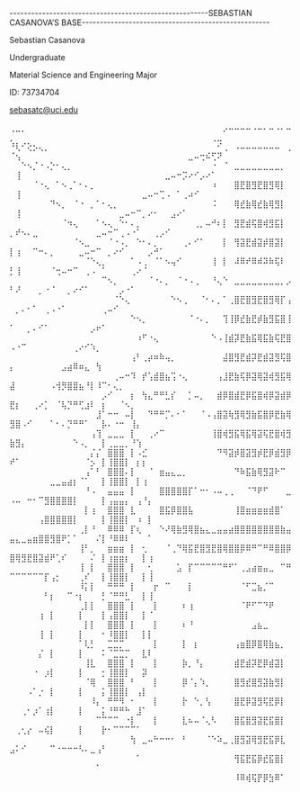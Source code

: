 -------------------------------------------------------SEBASTIAN CASANOVA’S BASE----------------------------------------------------

Sebastian Casanova

Undergraduate

Material Science and Engineering Major

ID: 73734704

sebasatc@uci.edu



⢀⣀⡀⠀⠀⠀⠀⠀⠀⠀⠀⠀⠀⠀⠀⠀⠀⠀⠀⠀⠀⠀⠀⠀⠀⠀⠀⠀⠀⠀⠀⠀⠀⠀⠀⠀⠀⡠⠤⠤⠤⠤⠠⠤⠄⠤⠠⠄⠤⡀⠀⠀⠀⠀⠀⠀⠀⠀⠀⠀⠀⠀⠀⠀⠀⠀⠀⠀⠀⠀⠀⠀⠀⠀⠀⠀⠀⠀⠀⠀⠀⠀⠀⠀⢀⣀
⠘⢇⠊⢕⡢⢄⡀⠀⠀⠀⠀⠀⠀⠀⠀⠀⠀⠀⠀⠀⠀⠀⠀⠀⠀⠀⠀⠀⠀⠀⠀⠀⠀⠀⠀⠀⠊⢀⠀⠠⠤⠤⠤⠤⠤⠤⠤⠀⢀⠈⢢⠀⠀⠀⠀⠀⠀⠀⠀⠀⠀⠀⠀⠀⠀⠀⠀⠀⠀⠀⠀⠀⠀⠀⠀⠀⠀⠀⠀⠀⣀⠤⢒⠮⢋⠝
⠀⠀⠑⠢⡈⠐⠠⡑⠂⢄⡀⠀⠀⠀⠀⠀⠀⠀⠀⠀⠀⠀⠀⠀⠀⠀⠀⠀⠀⠀⠀⠀⠀⠀⠀⠐⠀⠈⠀⣀⣀⣀⣀⣀⣀⣀⣀⡀⠀⠀⢸⠀⠀⠀⠀⠀⠀⠀⠀⠀⠀⠀⠀⠀⠀⠀⠀⠀⠀⠀⠀⠀⠀⠀⠀⠀⣀⠤⠒⡩⠔⠊⡠⠔⠁⠀
⠀⠀⠀⠀⠈⠐⢄⠀⠁⠢⢀⠁⠂⠄⡀⠀⠀⠀⠀⠀⠀⠀⠀⠀⠀⠀⠀⠀⠀⠀⠀⠀⠀⠀⠀⠰⠀⠀⠀⣿⣟⣿⣻⣟⣿⣻⢿⡇⠀⠀⢸⠀⠀⠀⠀⠀⠀⠀⠀⠀⠀⠀⠀⠀⠀⠀⠀⠀⠀⠀⠀⠀⣀⠤⠒⢉⠠⠀⠁⢀⠴⠊⠀⠀⠀⠀
⠀⠀⠀⠀⠀⠀⠀⠙⠢⡀⠀⠈⠐⠀⡀⠁⠂⢄⡀⠀⠀⠀⠀⠀⠀⠀⠀⠀⠀⠀⠀⠀⠀⠀⠀⠨⠀⠀⠀⢿⣞⣷⢿⣞⣷⢿⣻⡇⠀⠀⢸⠀⠀⠀⠀⠀⠀⠀⠀⠀⠀⠀⠀⠀⠀⠀⠀⠀⣀⠤⠒⠉⡀⠔⠂⠀⠀⣠⠔⠁⠀⠀⠀⠀⠀⠀
⠀⠀⠀⠀⠀⠀⠀⠀⠀⠈⠲⢄⠀⠀⠀⠁⠢⢄⠀⠑⠂⠄⡀⠀⠀⠀⠀⠀⠀⠀⠀⠀⢀⡀⠤⠚⠆⡇⠀⣻⣟⣾⢯⣿⢾⣻⣯⡇⠀⡀⠞⠢⠄⣀⠀⠀⠀⠀⠀⠀⠀⠀⠀⠀⣀⠤⠒⠉⢀⠠⠐⠁⠀⠀⢀⡠⠊⠀⠀⠀⠀⠀⠀⠀⠀⠀
⠀⠀⠀⠀⠀⠀⠀⠀⠀⠀⠀⠈⠢⣀⠀⠀⠀⠈⠐⠠⡀⠀⠑⠂⠄⡀⠀⠀⠀⠀⢀⠄⠊⠁⠀⠀⠀⡇⠀⢻⣽⣟⣾⣽⡾⣿⣽⡇⠀⡇⢰⠀⠀⠉⠒⠄⡀⠀⠀⠀⠀⣀⠤⠒⠉⠀⡀⠔⠊⠀⠀⠀⠀⡠⠚⠁⠀⠀⠀⠀⠀⠀⠀⠀⠀⠀
⠀⠀⠀⠀⠀⠀⠀⠀⠀⠀⠀⠀⠀⠈⠑⢄⡀⠀⠀⠀⠀⠁⠠⢀⠀⠈⠁⠢⢤⠊⠀⠀⠀⠀⠀⢸⠀⡇⠀⠼⠿⠞⠿⠾⠽⠷⢯⠇⠀⡃⢸⠀⠀⠀⠀⠀⠈⢒⠤⠒⠉⠀⢀⠠⠀⠁⠀⠀⠀⠀⢀⠔⠈⠀⠀⠀⠀⠀⠀⠀⠀⠀⠀⠀⠀⠀
⠀⠀⠀⠀⠀⠀⠀⠀⠀⠀⠀⠀⠀⠀⠀⠀⠉⠢⡀⠀⠀⠀⠀⠀⠈⠐⠄⡀⠀⠈⠐⠠⢀⠀⠀⠘⢄⠑⠀⣀⣀⣀⣀⣀⣀⣀⣀⡀⡠⠃⠜⠀⠀⠀⡀⠐⠈⠀⠀⡀⠔⠊⠁⠀⠀⠀⠀⠀⡠⠐⠁⠀⠀⠀⠀⠀⠀⠀⠀⠀⠀⠀⠀⠀⠀⠀
⠀⠀⠀⠀⠀⠀⠀⠀⠀⠀⠀⠀⠀⠀⠀⠀⠀⠀⠈⠑⢄⠀⠀⠀⠀⠀⠀⠀⠑⠢⢀⠀⠀⠈⠂⠄⡀⠁⢀⣿⣟⣿⣻⣟⣿⣻⢿⡏⢠⠀⡀⠄⠂⠁⠀⢀⠠⠐⠁⠀⠀⠀⠀⠀⠀⢀⠤⠊⠀⠀⠀⠀⠀⠀⠀⠀⠀⠀⠀⠀⠀⠀⠀⠀⠀⠀
⠀⠀⠀⠀⠀⠀⠀⠀⠀⠀⠀⠀⠀⠀⠀⠀⠀⠀⠀⠀⠀⠑⠢⡀⠀⠀⠀⠀⠀⠀⠀⠈⠐⠄⡀⠀⠀⢹⢸⡿⣞⣷⣟⡾⣷⣻⣯⣿⢸⠁⠀⠀⡀⠄⠊⠁⠀⠀⠀⠀⠀⠀⠀⡠⠖⠁⠀⠀⠀⠀⠀⠀⠀⠀⠀⠀⠀⠀⠀⠀⠀⠀⠀⠀⠀⠀
⠀⠀⠀⠀⠀⠀⠀⠀⠀⠀⠀⠀⠀⠀⠀⠀⠀⠀⠀⠀⠀⠀⠰⠋⠐⢄⠀⠀⠀⠀⠀⠀⠀⠀⠀⠑⠠⢸⣾⡽⣟⣷⣯⢿⣯⣷⢯⣟⣿⠠⠐⠉⠀⠀⠀⠀⠀⠀⠀⠀⢀⠔⠊⠱⡀⠀⠀⠀⠀⠀⠀⠀⠀⠀⠀⠀⠀⠀⠀⠀⠀⠀⠀⠀⠀⠀
⠀⠀⠀⠀⠀⠀⠀⠀⠀⠀⠀⠀⠀⠀⠀⠀⠀⠀⠀⠀⠀⢠⠃⢀⡴⠶⠷⢤⡀⠀⠀⠀⠀⠀⠀⠀⠀⣼⣿⣻⣟⣾⡽⣟⣾⣽⣻⢯⣿⡄⠀⠀⠀⠀⠀⠀⠀⠀⣠⣴⠿⠶⣄⠀⢳⠀⠀⠀⠀⠀⠀⠀⠀⠀⠀⠀⠀⠀⠀⠀⠀⠀⠀⠀⠀⠀
⠀⠀⠀⠀⠀⠀⠀⠀⠀⠀⠀⠀⠀⠀⠀⠀⠀⠀⢀⠤⠒⠹⠀⡞⢡⣾⣿⣦⢩⠐⢄⠀⠀⠀⠀⠀⢠⣸⣟⣷⢯⡿⣽⢿⣽⢾⣻⣯⢿⣼⠀⠀⠀⠀⠀⠀⠠⢺⡻⣿⣿⣦⠘⡇⠸⠉⠂⢄⡀⠀⠀⠀⠀⠀⠀⠀⠀⠀⠀⠀⠀⠀⠀⠀⠀⠀
⠀⠀⠀⠀⠀⠀⠀⠀⠀⠀⠀⠀⠀⠀⠀⠀⡠⠊⠀⠀⠀⡆⠀⢳⣄⠛⠛⣃⡎⠀⠀⡁⠤⡀⠀⠀⣾⡿⣿⣾⣟⡿⣯⣿⢾⡿⣽⣾⡿⣟⡆⠀⠀⢀⠔⡁⠀⠈⢧⡙⠛⢋⣰⠇⠀⡆⠀⠀⠈⠢⡀⠀⠀⠀⠀⠀⠀⠀⠀⠀⠀⠀⠀⠀⠀⠀
⠀⠀⠀⠀⠀⠀⠀⠀⠀⠀⠀⠀⠀⠀⠀⣸⠁⠒⠒⠀⠤⡇⠀⠀⠙⠛⠛⡉⠄⠂⠁⠀⠀⠈⠠⢠⣿⣽⢷⣻⢿⣻⣷⣯⣿⡿⣟⣷⢿⣻⣿⠠⠊⠀⠀⠀⠁⠂⠄⡙⠛⠛⠁⠀⠀⡧⠄⠐⠒⠀⢸⡄⠀⠀⠀⠀⠀⠀⠀⠀⠀⠀⠀⠀⠀⠀
⠀⠀⠀⠀⠀⠀⠀⠀⠀⠀⠀⠀⠀⠀⢠⢹⠀⣀⣀⣀⠀⡇⠀⠀⢀⠔⠉⠀⠀⠀⠀⠀⠀⠀⠀⢸⣿⢾⣻⣯⢿⣯⢿⣽⢯⣟⣿⢾⣻⣷⣻⡄⠀⠀⠀⠀⠀⠀⠀⠀⠑⠠⡀⠀⠀⡇⢀⣀⣀⡀⠘⢱⠀⠀⠀⠀⠀⠀⠀⠀⠀⠀⠀⠀⠀⠀
⠀⠀⠀⠀⠀⠀⠀⠀⠀⠀⠀⠀⠀⠀⡌⡌⠀⣿⣿⣿⠀⡇⠠⣊⠀⠀⠀⠀⠀⠀⠀⠀⠀⠀⠀⠀⠙⠻⣽⡾⣿⣽⣻⡾⣟⡿⣾⣻⡿⠞⠁⠀⠀⠀⠀⠀⠀⠀⠀⠀⠀⠀⠈⡢⠀⡇⢸⣿⣿⡇⠀⡆⡆⠀⠀⠀⠀⠀⠀⠀⠀⠀⠀⠀⠀⠀
⠀⠀⠀⠀⠀⠀⠀⠀⠀⠀⠀⠀⠀⢠⠁⠃⠀⣿⣿⣿⠄⡇⠀⠀⠈⠀⣶⣤⣄⣀⡀⠀⠀⠀⠀⠀⠀⠀⠀⠙⠷⣯⣷⢿⣻⣽⠗⠉⠀⠀⠀⠀⠀⠀⠀⠀⣀⣀⣤⣴⡆⠈⠁⠀⠀⡇⢸⣿⣿⡇⠀⡇⢰⠀⠀⠀⠀⠀⠀⠀⠀⠀⠀⠀⠀⠀
⠀⠀⠀⠀⠀⠀⠀⠀⠀⠀⠀⠀⠀⠘⠠⠀⠀⣤⣤⣤⠀⡇⠀⠀⠀⠀⣿⣿⣿⣿⣿⡏⠁⠒⠂⠠⠤⢀⢀⠀⠀⠈⠙⠟⠋⠀⠀⠀⣀⠠⠤⠀⠒⠂⠉⣻⣿⣿⣿⣿⡇⠀⠀⠀⠀⡇⢠⣤⣤⡄⠀⢠⠘⡄⠀⠀⠀⠀⠀⠀⠀⠀⠀⠀⠀⠀
⠀⠀⠀⠀⠀⠀⠀⠀⠀⠀⠀⠀⠀⡇⢰⠀⠀⣿⣿⣿⠀⣇⠀⠀⠀⠀⣿⣯⡿⣿⣿⣧⠀⠀⠀⠀⠀⠀⠀⢸⣿⣶⣶⣶⣶⣾⣿⠁⠀⠀⠀⠀⠀⠀⢠⣿⣿⣿⣿⣿⡇⠀⠀⠀⠀⡇⢸⣿⣿⡇⠀⠰⠀⡇⠀⠀⠀⠀⠀⠀⠀⠀⠀⠀⠀⠀
⠀⠀⠀⠀⠀⠀⠀⠀⠀⠀⠀⠀⢀⡇⠘⠀⠀⠿⠿⠿⠀⡏⢆⠀⠀⠀⠑⠜⢿⣷⣻⢿⣿⣦⣄⣀⣤⣤⣴⣿⣿⣿⣿⣿⣿⣿⣿⣷⣤⣤⣄⣀⣤⣶⣿⣿⣻⣿⠟⡁⠁⠀⠀⠀⠌⡇⠘⠿⠿⠇⠀⠀⠀⠁⠀⠀⠀⠀⠀⠀⠀⠀⠀⠀⠀⠀
⠀⠀⠀⠀⠀⠀⠀⠀⠀⠀⠀⠀⢸⠃⡀⠀⠀⣶⣶⣶⠀⡇⠀⢂⠀⠀⠀⠈⢀⠙⢿⣯⣟⣿⣻⣟⣿⢿⣿⣿⡿⠿⠛⠉⠛⠿⣿⣿⡿⣿⢿⣻⣟⣿⣽⣾⠟⢁⠎⠀⠀⠀⠀⠌⠀⡇⢰⣶⣶⡆⠀⠀⡇⢰⠀⠀⠀⠀⠀⠀⠀⠀⠀⠀⠀⠀
⠀⠀⠀⠀⠀⠀⠀⠀⠀⠀⠀⠀⢸⠀⡇⠀⠀⣿⣿⣿⠀⡇⠀⠀⢂⠀⠀⠀⠀⣡⠀⡏⠉⠉⠉⠉⠉⠛⠋⠁⢀⣠⣴⣶⣤⣀⠀⠉⠛⠉⠉⠉⠉⠉⠉⡏⢠⡂⠀⠀⠀⢀⠎⠀⠀⡇⢸⣿⣿⡇⠀⠀⡇⢸⠀⠀⠀⠀⠀⠀⠀⠀⠀⠀⠀⠀
⠀⠀⠀⠀⠀⠀⠀⠀⠀⠀⠀⠀⠸⡅⡇⠀⠀⠛⠛⠛⠀⡇⠀⠀⠀⡖⠀⠉⠀⠀⠀⡇⠀⠀⠀⠀⠀⠀⠀⠀⠈⠋⣉⣦⡈⠉⠀⠀⠀⠀⠀⠀⠀⠀⠀⠃⡆⠀⠀⠉⠐⡆⠀⠀⠀⡃⠈⠛⠛⣃⠀⠀⡇⢸⠀⠀⠀⠀⠀⠀⠀⠀⠀⠀⠀⠀
⠀⠀⠀⠀⠀⠀⠀⠀⠀⠀⠀⠀⢀⡇⡇⠀⠀⣿⣿⣿⠀⡇⠀⠀⠀⡇⠀⠀⠀⠀⠆⢰⠀⠀⠀⠀⠀⠀⠀⠀⠈⠟⠋⠉⠙⠟⠀⠀⠀⠀⠀⠀⠀⠀⢰⠀⡇⠀⠀⠀⠀⡇⠀⠀⠀⡇⢠⣿⣿⡇⠀⠀⡇⠈⠀⠀⠀⠀⠀⠀⠀⠀⠀⠀⠀⠀
⠀⠀⠀⠀⠀⠀⠀⠀⠀⠀⠀⠀⠀⡇⡇⠀⠀⣿⣿⣿⠀⡇⠀⠀⠀⡇⠀⠀⠀⠀⠆⠘⠀⠀⠀⠀⠀⠀⠀⠀⠀⠀⣠⣦⣀⠀⠀⠀⠀⠀⠀⠀⠀⠀⢸⠀⡇⠀⠀⠀⠀⡇⠀⠀⠀⠂⠸⣿⣿⡇⠀⠀⡇⡇⠀⠀⠀⠀⠀⠀⠀⠀⠀⠀⠀⠀
⠀⠀⠀⠀⠀⠀⠀⠀⠀⠀⠀⠀⠁⢇⡃⠀⠀⣉⣉⡉⠀⠀⠀⠀⠀⡇⠀⠀⠀⠀⡇⠀⡆⠀⠀⠀⠀⠀⠀⢠⣶⣿⡿⣿⢿⣷⣦⡀⠀⠀⠀⠀⠀⠀⡌⠀⡇⠀⠀⠀⠀⡇⠀⠀⠀⠅⠈⣉⣉⡉⠀⠀⣇⠇⠀⠀⠀⠀⠀⠀⠀⠀⠀⠀⠀⠀
⠀⠀⠀⠀⠀⠀⠀⠀⠀⠀⠀⠀⠀⢸⣇⠀⠀⣿⣿⣿⠀⡇⠀⠀⠀⡇⠀⠀⠀⠀⡷⡀⠘⡄⠀⠀⠀⠀⠀⣾⣟⣾⡽⣟⡿⣾⣽⡇⠀⠀⠀⠀⠀⠐⠀⡰⡇⠀⠀⠀⠀⡇⠀⠀⠀⡂⢸⣿⣿⡇⠀⠀⡽⠀⠀⠀⠀⠀⠀⠀⠀⠀⠀⠀⠀⠀
⠀⠀⠀⠀⠀⠀⠀⠀⠀⠀⠀⠀⠀⠈⢿⠀⠀⣿⣿⣿⠀⠃⠀⠀⠀⡇⠀⠀⠀⠀⡿⠈⡄⠱⡀⠀⠀⠀⠀⣿⣻⣞⣿⣻⣽⣷⣻⡇⠀⠀⠀⠀⠠⠁⡐⠀⡇⠀⠀⠀⠀⡇⠀⠀⠀⡅⢸⣿⣿⡇⠀⢠⡇⠀⠀⠀⠀⠀⠀⠀⠀⠀⠀⠀⠀⠀
⠀⠀⠀⠀⠀⠀⠀⠀⠀⠀⠀⠀⠀⠀⠸⡄⠀⠛⠛⠻⠀⠂⠀⠀⠀⡇⠀⠀⠀⠀⡗⠀⠑⡀⢣⠀⠀⠀⠀⣿⣟⡿⣽⣻⢯⣟⡿⡇⠀⠀⠀⢀⠂⡰⠁⢰⡇⠀⠀⠀⠀⡇⠀⠀⠀⡅⠘⠛⠛⠓⠀⣸⠁⠀⠀⠀⠀⠀⠀⠀⠀⠀⠀⠀⠀⠀
⠀⠀⠀⠀⠀⠀⠀⠀⠀⠀⠀⠀⠀⠀⠀⠉⠉⠉⠉⠀⠐⡇⠀⠀⠀⡇⠀⠀⠀⠀⣇⠦⠤⠈⢄⠣⠀⠀⠀⣿⣯⣿⣻⣽⣟⣯⣿⡇⠀⠀⢀⢂⡔⠀⠤⢮⡇⠀⠀⠀⠀⡇⠀⠀⠀⡗⠂⠉⠉⠉⠉⠁⠀⠀⠀⠀⠀⠀⠀⠀⠀⠀⠀⠀⠀⠀
⠀⠀⠀⠀⠀⠀⠀⠀⠀⠀⠀⠀⠀⠀⠀⠀⠀⠀⠀⠀⠀⢳⠀⣀⠤⠓⠒⠒⠂⠀⠃⠀⠀⠀⠈⠑⠵⣀⢀⣿⣻⣽⢿⣻⣟⣯⡿⣇⠀⣠⠅⠊⠀⠀⠀⠀⠉⠐⠒⠒⠒⠣⠄⣀⢠⠃⠀⠀⠀⠀⠀⠀⠀⠀⠀⠀⠀⠀⠀⠀⠀⠀⠀⠀⠀⠀
⠀⠀⠀⠀⠀⠀⠀⠀⠀⠀⠀⠀⠀⠀⠀⠀⠀⠀⠀⠀⠀⠀⠁⠀⠀⠀⠀⠀⠀⠀⠀⠀⠀⠀⠀⠀⠀⠀⠀⢻⣯⣟⣯⡿⣞⣯⣿⡇⠀⠀⠀⠀⠀⠀⠀⠀⠀⠀⠀⠀⠀⠀⠀⠀⠁⠀⠀⠀⠀⠀⠀⠀⠀⠀⠀⠀⠀⠀⠀⠀⠀⠀⠀⠀⠀⠀
⠀⠀⠀⠀⠀⠀⠀⠀⠀⠀⠀⠀⠀⠀⠀⠀⠀⠀⠀⠀⠀⠀⠀⠀⠀⠀⠀⠀⠀⠀⠀⠀⠀⠀⠀⠀⠀⠀⠀⠸⠿⢾⢯⡟⡿⣳⠿⠁⠀⠀⠀⠀⠀⠀⠀⠀⠀⠀⠀⠀⠀⠀⠀⠀⠀⠀⠀⠀⠀⠀⠀⠀⠀⠀⠀⠀⠀⠀⠀⠀⠀⠀⠀⠀⠀⠀

































